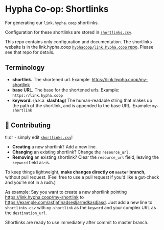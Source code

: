 # Hypha Co-op: Shortlinks

For generating our `link.hypha.coop` shortlinks.

Configuration for these shortlinks are stored in
[`shortlinks.csv`](shortlinks.csv).

This repo contains only configuration and documentation. The shortlinks website is in the link.hypha.coop 
[`hyphacoop/link.hypha.coop` repo][site-repo]. Please see that repo
for details.

## Terminology

- **shortlink.** The shortened url. Example: https://link.hypha.coop/my-shortlink
- **base URL.** The base for the shortened urls. Example: `https://link.hypha.coop`
- **keyword.** (a.k.a. **slashtag**) The human-readable string that
  makes up the path of the shortlink, and is appended to the base URL.
Example: `my-shortlink`

## :muscle: Contributing

tl;dr - simply edit [`shortlinks.csv`](shortlinks.csv)!

- **Creating** a new shortlink? Add a new line.
- **Changing** an existing shortlink? Change the `resource_url`.
- **Removing** an existing shortlink? Clear the `resource_url` field, leaving the `keyword` field as-is.

To keep things lightweight, **make changes directly on `master`
branch**, without pull request. (Feel free to use a pull request if
you'd like a gut-check and you're not in a rush.)

As example: Say you want to create a new shortlink pointing
https://link.hypha.coop/my-shortlink to
https://example.com/asfjaflnadsesljarmdkasdjasd. Just add a new line to
`shortlinks.csv` with `my-shortlink` as the `keyword` and your complex
URL as the `destination_url`.

Shortlinks are ready to use immediately after commit to master branch.

   [site-repo]: https://github.com/hyphacoop/link.hypha.coop